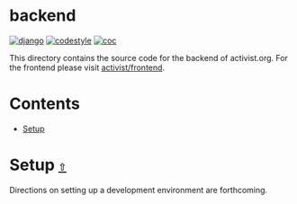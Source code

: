 # backend

[![django](https://img.shields.io/badge/Django-4-092E20.svg?logo=django&logoColor=ffffff)](https://github.com/activist-org/activist/tree/main/backend)
[![codestyle](https://img.shields.io/badge/style-black-000000.svg)](https://github.com/psf/black)
[![coc](https://img.shields.io/badge/coc-Contributor%20Covenant-ff69b4.svg)](https://github.com/activist-org/activist/blob/main/.github/CODE_OF_CONDUCT.md)

This directory contains the source code for the backend of activist.org. For the frontend please visit [activist/frontend](https://github.com/activist-org/activist/tree/main/frontend).

# **Contents**<a id="contents"></a>

- [Setup](#setup)

# Setup [`⇧`](#contents) <a id="setup"></a>

Directions on setting up a development environment are forthcoming.
